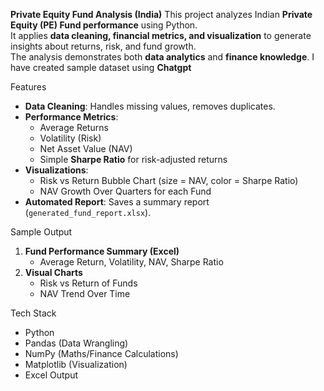 **Private Equity Fund Analysis (India)**
This project analyzes Indian **Private Equity (PE) Fund performance** using Python.  
It applies **data cleaning, financial metrics, and visualization** to generate insights about returns, risk, and fund growth.  
The analysis demonstrates both **data analytics** and **finance knowledge**.
I have created sample dataset using **Chatgpt**

Features
- **Data Cleaning**: Handles missing values, removes duplicates.
- **Performance Metrics**:
  - Average Returns
  - Volatility (Risk)
  - Net Asset Value (NAV)
  - Simple **Sharpe Ratio** for risk-adjusted returns
- **Visualizations**:
  - Risk vs Return Bubble Chart (size = NAV, color = Sharpe Ratio)
  - NAV Growth Over Quarters for each Fund
- **Automated Report**: Saves a summary report (`generated_fund_report.xlsx`).
  
Sample Output
1. **Fund Performance Summary (Excel)**  
   - Average Return, Volatility, NAV, Sharpe Ratio  
2. **Visual Charts**  
   - Risk vs Return of Funds  
   - NAV Trend Over Time

Tech Stack
- Python 
- Pandas (Data Wrangling)
- NumPy (Maths/Finance Calculations)
- Matplotlib (Visualization)
- Excel Output 
